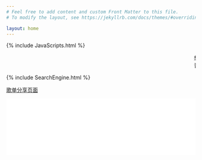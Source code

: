 ```yaml
---
# Feel free to add content and custom Front Matter to this file.
# To modify the layout, see https://jekyllrb.com/docs/themes/#overriding-theme-defaults

layout: home
---
```


{% include JavaScripts.html %}

<audio src="/include/BGM/Index_BGM.mp3" autoplay></audio>

<marquee>想把你手牵,漫步在海边看浪花一片.</marquee>  
<marquee>音乐理论基础笔记已经全部上载.</marquee>  

{% include SearchEngine.html %}

[歌单分享页面](/posts/2021/12/22/MusicShare.html "歌单页面")

<iframe src="/posts/2021/12/17/TwiTalks.html#TTalks-top" scrolling="auto" width="100%" height="150" frameborder="0" scrolling="yes"></iframe>  
